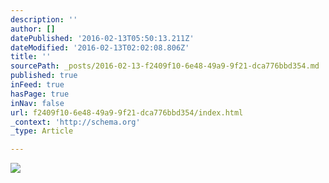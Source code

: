 ```yaml
---
description: ''
author: []
datePublished: '2016-02-13T05:50:13.211Z'
dateModified: '2016-02-13T02:02:08.806Z'
title: ''
sourcePath: _posts/2016-02-13-f2409f10-6e48-49a9-9f21-dca776bbd354.md
published: true
inFeed: true
hasPage: true
inNav: false
url: f2409f10-6e48-49a9-9f21-dca776bbd354/index.html
_context: 'http://schema.org'
_type: Article

---
```

![](https://the-grid-user-content.s3-us-west-2.amazonaws.com/fea6302d-3b84-4091-b323-4c379f3d5d41.png)